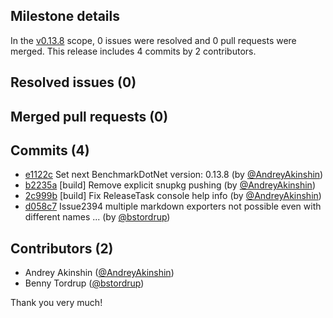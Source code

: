 ## Milestone details

In the [v0.13.8](https://github.com/dotnet/BenchmarkDotNet/issues?q=milestone:v0.13.8) scope, 
0 issues were resolved and 0 pull requests were merged.
This release includes 4 commits by 2 contributors.

## Resolved issues (0)


## Merged pull requests (0)


## Commits (4)

* [e1122c](https://github.com/dotnet/BenchmarkDotNet/commit/e1122c4cdd743724ca81014decd8dfec8513b3fa) Set next BenchmarkDotNet version: 0.13.8 (by [@AndreyAkinshin](https://github.com/AndreyAkinshin))
* [b2235a](https://github.com/dotnet/BenchmarkDotNet/commit/b2235af5a4003bfd2d0ff659acf13fcaa0da3cbc) [build] Remove explicit snupkg pushing (by [@AndreyAkinshin](https://github.com/AndreyAkinshin))
* [2c999b](https://github.com/dotnet/BenchmarkDotNet/commit/2c999b9a2396a2c8138fa6e5ec093c6f35326b6a) [build] Fix ReleaseTask console help info (by [@AndreyAkinshin](https://github.com/AndreyAkinshin))
* [d058c7](https://github.com/dotnet/BenchmarkDotNet/commit/d058c7b6ff2434e96f177f976a0ce06e1a1643b7) Issue2394 multiple markdown exporters not possible even with different names ... (by [@bstordrup](https://github.com/bstordrup))

## Contributors (2)

* Andrey Akinshin ([@AndreyAkinshin](https://github.com/AndreyAkinshin))
* Benny Tordrup ([@bstordrup](https://github.com/bstordrup))

Thank you very much!

